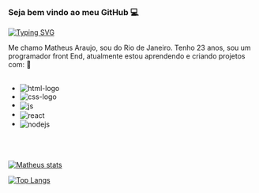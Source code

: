 ### Seja bem vindo ao meu GitHub :computer:

[![Typing SVG](https://readme-typing-svg.demolab.com?font=Fira+Code&weight=600&size=30&pause=900&color=0969da&multiline=true&repeat=false&width=550&height=70&lines=Matheus+Araujo+do+Nascimento)](https://git.io/typing-svg)

Me chamo Matheus Araujo, sou do Rio de Janeiro. Tenho 23 anos, sou um programador front End, atualmente estou aprendendo e criando projetos com:  :round_pushpin:
<br><br/>
- <img src="https://img.shields.io/badge/HTML5-E34F26?style=for-the-badge&logo=html5&logoColor=white" alt="html-logo"/> 
- <img src="https://img.shields.io/badge/CSS3-1572B6?style=for-the-badge&logo=css3&logoColor=white" alt="css-logo"/> 
-  <img align="center" alt="js" src="https://img.shields.io/badge/JavaScript-F7DF1E?style=for-the-badge&logo=javascript&logoColor=black" />
- <img align="center" alt="react" src="https://img.shields.io/badge/React-20232A?style=for-the-badge&logo=react&logoColor=61DAFB" />
- <img align="center" alt="nodejs" src="https://img.shields.io/badge/Node.js-43853D?style=for-the-badge&logo=node.js&logoColor=white" />
  <br><br/>
  <br><br/>
[![Matheus stats](https://github-readme-stats.vercel.app/api?username=MatheusAraujo110)](https://github.com/anuraghazra/github-readme-stats)

[![Top Langs](https://github-readme-stats.vercel.app/api/top-langs/?username=MatheusAraujo110)](https://github.com/anuraghazra/github-readme-stats)
